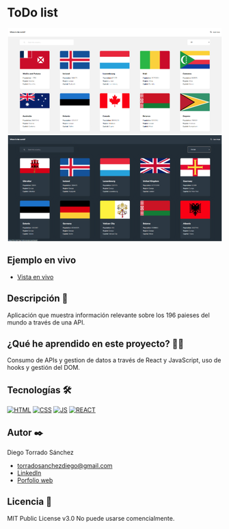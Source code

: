# ToDo list
<p align="center">
  <img src="https://github.com/DieTorDev/rest-countries-api/blob/main/screenshots/theme-day.png" />
  <img src="https://github.com/DieTorDev/rest-countries-api/blob/main/screenshots/theme-night.png" />
</p>

## Ejemplo en vivo

- [Vista en vivo](https://fun-with-flags-ntj5.onrender.com/)

## Descripción 📑

Aplicación que muestra información relevante sobre los 196 paieses del mundo a través de una API.

## ¿Qué he aprendido en este proyecto? 🙇🏻

Consumo de APIs y gestion de datos a través de React y JavaScript, uso de hooks y gestión del DOM. 

## Tecnologías 🛠

<!-- Iconos sacados de: https://github.com/hendrasob/badges/blob/master/README.md y https://github.com/alexandresanlim/Badges4-README.md-Profile -->

[![HTML](https://img.shields.io/badge/HTML5-E34F26?style=for-the-badge&logo=html5&logoColor=white)](https://es.wikipedia.org/wiki/HTML5)
[![CSS](https://img.shields.io/badge/CSS3-1572B6?style=for-the-badge&logo=css3&logoColor=white)](https://es.wikipedia.org/wiki/CSS)
[![JS](https://img.shields.io/badge/JavaScript-F7DF1E?style=for-the-badge&logo=javascript&logoColor=black)](https://es.wikipedia.org/wiki/JavaScript)
[![REACT](https://img.shields.io/badge/React-20232A?style=for-the-badge&logo=react&logoColor=61DAFB)](https://es.wikipedia.org/wiki/React)

## Autor ✒️

Diego Torrado Sánchez

- torradosanchezdiego@gmail.com
- [LinkedIn](https://www.linkedin.com/in/diego-torrado-s%C3%A1nchez-2124322b4/)
- [Porfolio web](https://tu-dominio.com/)


## Licencia 📄

MIT Public License v3.0
No puede usarse comencialmente.
